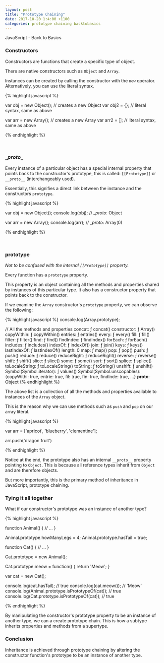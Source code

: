 ```yaml
---
layout: post
title: "Prototype Chaining"
date: 2017-10-20 1:4:00 +1100
categories: prototype chaining backtobasics
---
```


JavaScript - Back to Basics

### Constructors

Constructors are functions that create a specific type of object.

There are native constructors such as `Object` and `Array`.

Instances can be created by calling the constructor with the `new` operator. Alternatively, you can use the literal syntax.

{% highlight javascript %}

  var obj = new Object(); // creates a new Object
  var obj2 = {}; // literal syntax, same as above

  var arr = new Array(); // creates a new Array
  var arr2 = []; // literal syntax, same as above

{% endhighlight %}

<br>

### \__proto__

Every instance of a particular object has a special internal property that points back to the constructor's prototype, this is called: `[[Prototype]]` or `__proto__` (interchangeably used).

Essentially, this signifies a direct link between the instance and the constructors `prototype`.

{% highlight javascript %}

  var obj = new Object();
  console.log(obj); // __proto_: Object

  var arr = new Array();
  console.log(arr); // __proto_: Array(0)

{% endhighlight %}

<br>

### prototype

*Not to be confused with the internal `[[Prototype]]` property.*

Every function has a `prototype` property.

This property is an object containing all the methods and properties shared by instances of this particular type. It also has a constructor property that points back to the constructor.

If we examine the `Array` constructor's `prototype` property, we can observe the following:

{% highlight javascript %}
console.log(Array.prototype);

// All the methods and properties
concat: ƒ concat()
constructor: ƒ Array()
copyWithin: ƒ copyWithin()
entries: ƒ entries()
every: ƒ every()
fill: ƒ fill()
filter: ƒ filter()
find: ƒ find()
findIndex: ƒ findIndex()
forEach: ƒ forEach()
includes: ƒ includes()
indexOf: ƒ indexOf()
join: ƒ join()
keys: ƒ keys()
lastIndexOf: ƒ lastIndexOf()
length: 0
map: ƒ map()
pop: ƒ pop()
push: ƒ push()
reduce: ƒ reduce()
reduceRight: ƒ reduceRight()
reverse: ƒ reverse()
shift: ƒ shift()
slice: ƒ slice()
some: ƒ some()
sort: ƒ sort()
splice: ƒ splice()
toLocaleString: ƒ toLocaleString()
toString: ƒ toString()
unshift: ƒ unshift()
Symbol(Symbol.iterator): ƒ values()
Symbol(Symbol.unscopables):
{copyWithi: true, entrie: true, fil: true, fin: true, findInde: true, …}
__proto__: Object
{% endhighlight %}

The above list is a collection of all the methods and properties available to instances of the `Array` object.

This is the reason why we can use methods such as `push` and `pop` on our array literal.

{% highlight javascript %}

  var arr = ['apricot', 'blueberry', 'clementine'];

  arr.push('dragon fruit')

{% endhighlight %}

Notice at the end, the prototype also has an internal `__proto__` property pointing to `Object`. This is because all reference types inherit from `Object` and are therefore objects.

But more importantly, this is the primary method of inheritance in JavaScript, prototype chaining.

### Tying it all together

What if our constructor's prototype was an instance of another type?

{% highlight javascript %}

  function Animal() {
    // ...
  }

  Animal.prototype.howManyLegs = 4;
  Animal.prototype.hasTail = true;

  function Cat() {
    // ...
  }

  Cat.prototype = new Animal();

  Cat.prototype.meow = function() {
    return 'Meow';
  }

  var cat = new Cat();

  console.log(cat.hasTail); // true
  console.log(cat.meow());  // 'Meow'
  console.log(Animal.prototype.isPrototypeOf(cat)); // true
  console.log(Cat.prototype.isPrototypeOf(cat));    // true

{% endhighlight %}

By manipulating the constructor's prototype property to be an instance of another type, we can a create prototype chain. This is how a subtype inherits properties and methods from a supertype.

### Conclusion

Inheritance is achieved through prototype chaining by altering the constructor function's prototype to be an instance of another type.